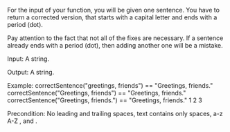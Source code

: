 For the input of your function, you will be given one sentence. You have to return a corrected version, that starts with a capital letter and ends with a period (dot).

Pay attention to the fact that not all of the fixes are necessary. If a sentence already ends with a period (dot), then adding another one will be a mistake.

Input: A string.

Output: A string.

Example:
correctSentence("greetings, friends") == "Greetings, friends."
correctSentence("Greetings, friends") == "Greetings, friends."
correctSentence("Greetings, friends.") == "Greetings, friends."
1
2
3

Precondition: No leading and trailing spaces, text contains only spaces, a-z A-Z , and . 
